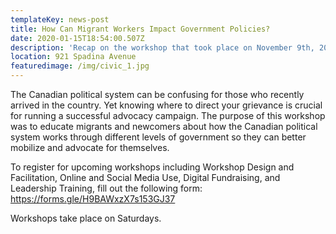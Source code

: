 ```yaml
---
templateKey: news-post
title: How Can Migrant Workers Impact Government Policies?
date: 2020-01-15T18:54:00.507Z
description: 'Recap on the workshop that took place on November 9th, 2019.'
location: 921 Spadina Avenue
featuredimage: /img/civic_1.jpg
---
```

The Canadian political system can be confusing for those who recently arrived in the country. Yet knowing where to direct your grievance is crucial for running a successful advocacy campaign. The purpose of this workshop was to educate migrants and newcomers about how the Canadian political system works through different levels of government so they can better mobilize and advocate for themselves.

To register for upcoming workshops including Workshop Design and Facilitation, Online and Social Media Use, Digital Fundraising, and Leadership Training, fill out the following form: https://forms.gle/H9BAWxzX7s153GJ37

Workshops take place on Saturdays.
